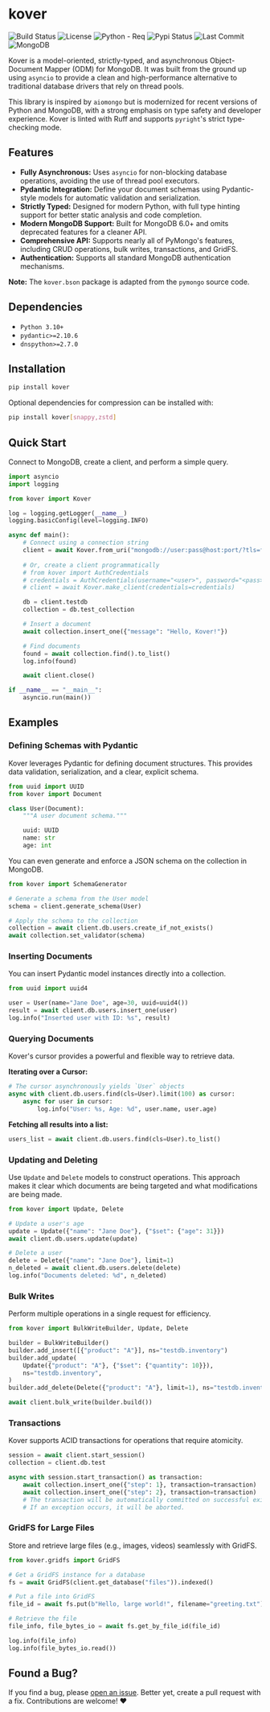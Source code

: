 # kover
![Build Status](https://img.shields.io/github/actions/workflow/status/megawattka/kover/actions.yml)
![License](https://img.shields.io/github/license/megawattka/kover)
![Python - Req](https://img.shields.io/badge/python-3.10+-blue)
![Pypi Status](https://img.shields.io/pypi/status/kover)
![Last Commit](https://img.shields.io/github/last-commit/megawattka/kover)
![MongoDB](https://img.shields.io/badge/MongoDB-6.0+-green)

Kover is a model-oriented, strictly-typed, and asynchronous Object-Document Mapper (ODM) for MongoDB. It was built from the ground up using `asyncio` to provide a clean and high-performance alternative to traditional database drivers that rely on thread pools.

This library is inspired by `aiomongo` but is modernized for recent versions of Python and MongoDB, with a strong emphasis on type safety and developer experience. Kover is linted with Ruff and supports `pyright`'s strict type-checking mode.

## Features

*   **Fully Asynchronous:** Uses `asyncio` for non-blocking database operations, avoiding the use of thread pool executors.
*   **Pydantic Integration:** Define your document schemas using Pydantic-style models for automatic validation and serialization.
*   **Strictly Typed:** Designed for modern Python, with full type hinting support for better static analysis and code completion.
*   **Modern MongoDB Support:** Built for MongoDB 6.0+ and omits deprecated features for a cleaner API.
*   **Comprehensive API:** Supports nearly all of PyMongo's features, including CRUD operations, bulk writes, transactions, and GridFS.
*   **Authentication:** Supports all standard MongoDB authentication mechanisms.

**Note:** The `kover.bson` package is adapted from the `pymongo` source code.

## Dependencies
- `Python 3.10+`
- `pydantic>=2.10.6`
- `dnspython>=2.7.0`

## Installation

```bash
pip install kover
```
Optional dependencies for compression can be installed with:
```bash
pip install kover[snappy,zstd]
```

## Quick Start

Connect to MongoDB, create a client, and perform a simple query.

```python
import asyncio
import logging

from kover import Kover

log = logging.getLogger(__name__)
logging.basicConfig(level=logging.INFO)

async def main():
    # Connect using a connection string
    client = await Kover.from_uri("mongodb://user:pass@host:port/?tls=false")
    
    # Or, create a client programmatically
    # from kover import AuthCredentials
    # credentials = AuthCredentials(username="<user>", password="<pass>")
    # client = await Kover.make_client(credentials=credentials)

    db = client.testdb
    collection = db.test_collection

    # Insert a document
    await collection.insert_one({"message": "Hello, Kover!"})

    # Find documents
    found = await collection.find().to_list()
    log.info(found)

    await client.close()

if __name__ == "__main__":
    asyncio.run(main())
```

## Examples

### Defining Schemas with Pydantic

Kover leverages Pydantic for defining document structures. This provides data validation, serialization, and a clear, explicit schema.

```python
from uuid import UUID
from kover import Document

class User(Document):
    """A user document schema."""

    uuid: UUID
    name: str
    age: int
```

You can even generate and enforce a JSON schema on the collection in MongoDB.

```python
from kover import SchemaGenerator

# Generate a schema from the User model
schema = client.generate_schema(User)

# Apply the schema to the collection
collection = await client.db.users.create_if_not_exists()
await collection.set_validator(schema)
```

### Inserting Documents

You can insert Pydantic model instances directly into a collection.

```python
from uuid import uuid4

user = User(name="Jane Doe", age=30, uuid=uuid4())
result = await client.db.users.insert_one(user)
log.info("Inserted user with ID: %s", result)
```

### Querying Documents

Kover's cursor provides a powerful and flexible way to retrieve data.

**Iterating over a Cursor:**
```python
# The cursor asynchronously yields `User` objects
async with client.db.users.find(cls=User).limit(100) as cursor:
    async for user in cursor:
        log.info("User: %s, Age: %d", user.name, user.age)
```

**Fetching all results into a list:**
```python
users_list = await client.db.users.find(cls=User).to_list()
```

### Updating and Deleting

Use `Update` and `Delete` models to construct operations. This approach makes it clear which documents are being targeted and what modifications are being made.

```python
from kover import Update, Delete

# Update a user's age
update = Update({"name": "Jane Doe"}, {"$set": {"age": 31}})
await client.db.users.update(update)

# Delete a user
delete = Delete({"name": "Jane Doe"}, limit=1)
n_deleted = await client.db.users.delete(delete)
log.info("Documents deleted: %d", n_deleted)
```

### Bulk Writes

Perform multiple operations in a single request for efficiency.

```python
from kover import BulkWriteBuilder, Update, Delete

builder = BulkWriteBuilder()
builder.add_insert([{"product": "A"}], ns="testdb.inventory")
builder.add_update(
    Update({"product": "A"}, {"$set": {"quantity": 10}}),
    ns="testdb.inventory",
)
builder.add_delete(Delete({"product": "A"}, limit=1), ns="testdb.inventory")

await client.bulk_write(builder.build())
```

### Transactions

Kover supports ACID transactions for operations that require atomicity.

```python
session = await client.start_session()
collection = client.db.test

async with session.start_transaction() as transaction:
    await collection.insert_one({"step": 1}, transaction=transaction)
    await collection.insert_one({"step": 2}, transaction=transaction)
    # The transaction will be automatically committed on successful exit.
    # If an exception occurs, it will be aborted.
```

### GridFS for Large Files

Store and retrieve large files (e.g., images, videos) seamlessly with GridFS.

```python
from kover.gridfs import GridFS

# Get a GridFS instance for a database
fs = await GridFS(client.get_database("files")).indexed()

# Put a file into GridFS
file_id = await fs.put(b"Hello, large world!", filename="greeting.txt")

# Retrieve the file
file_info, file_bytes_io = await fs.get_by_file_id(file_id)

log.info(file_info)
log.info(file_bytes_io.read())
```

## Found a Bug?

If you find a bug, please [open an issue](https://github.com/megawattka/kover/issues). Better yet, create a pull request with a fix. Contributions are welcome! ❤️